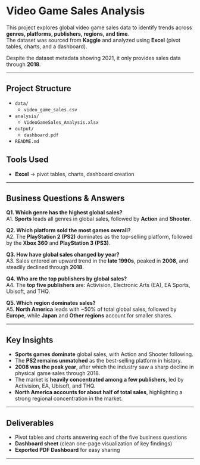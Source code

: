 # Video Game Sales Analysis

This project explores global video game sales data to identify trends across **genres, platforms, publishers, regions, and time**.  
The dataset was sourced from **Kaggle** and analyzed using **Excel** (pivot tables, charts, and a dashboard).  

Despite the dataset metadata showing 2021, it only provides sales data through **2018**.  

---

## Project Structure

- `data/`
  - `video_game_sales.csv`
- `analysis/`
  - `VideoGameSales_Analysis.xlsx` 
- `output/`
  - `dashboard.pdf` 
- `README.md` 


## Tools Used
- **Excel** → pivot tables, charts, dashboard creation  

---

## Business Questions & Answers

**Q1. Which genre has the highest global sales?**  
A1. **Sports** leads all genres in global sales, followed by **Action** and **Shooter**.  

**Q2. Which platform sold the most games overall?**  
A2. The **PlayStation 2 (PS2)** dominates as the top-selling platform, followed by the **Xbox 360** and **PlayStation 3 (PS3)**.  

**Q3. How have global sales changed by year?**  
A3. Sales entered an upward trend in the **late 1990s**, peaked in **2008**, and steadily declined through **2018**.  

**Q4. Who are the top publishers by global sales?**  
A4. The **top five publishers** are: Activision, Electronic Arts (EA), EA Sports, Ubisoft, and THQ.  

**Q5. Which region dominates sales?**  
A5. **North America** leads with ~50% of total global sales, followed by **Europe**, while **Japan** and **Other regions** account for smaller shares.  

---

## Key Insights
-  **Sports games dominate** global sales, with Action and Shooter following.  
-  The **PS2 remains unmatched** as the best-selling platform in history.  
-  **2008 was the peak year**, after which the industry saw a sharp decline in physical game sales through 2018.  
-  The market is **heavily concentrated among a few publishers**, led by Activision, EA, Ubisoft, and THQ.  
-  **North America accounts for about half of total sales**, highlighting a strong regional concentration in the market.  

---

##  Deliverables
- Pivot tables and charts answering each of the five business questions  
- **Dashboard sheet** (clean one-page visualization of key findings)  
- **Exported PDF Dashboard** for easy sharing  

---
